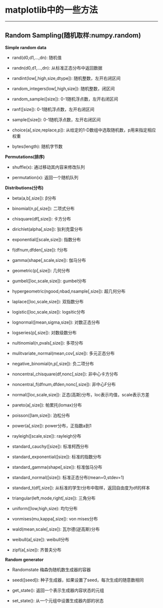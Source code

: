 # matplotlib中的一些方法

------

## Random Sampling(随机取样:numpy.random)

**Simple random data**

+ rand(d0,d1,...,dn): 随机值

+ randn(d0,d1,...,dn): 从标准正态分布中返回数据

+ randint(low[,high,size,dtype]): 随机整数，左开右闭区间

+ random_integers(low[,high,size]): 随机整数，闭区间

+ random_sample([size]): 0-1随机浮点数，左开右闭区间

+ ranf([size]): 0-1随机浮点数，左开右闭区间

+ sample([size]): 0-1随机浮点数，左开右闭区间

+ choice(a[,size,replace,p]): 从给定的1-D数组中选取随机数，p用来指定相应权重

+ bytes(length): 随机字节数


**Permutations(排序)**

+ shuffle(x): 通过移动其内容来修改队列

+ permutation(x): 返回一个随机队列


**Distributions(分布)**

+ beta(a,b[,size]): β分布

+ binomial(n,p[,size]): 二项式分布

+ chisquare(df[,size]): 卡方分布

+ dirichlet(alpha[,size]): 狄利克雷分布

+ exponential([scale,size]): 指数分布

+ f(dfnum,dfden[,size]): f分布

+ gamma(shape[,scale,size]): 伽马分布

+ geometric(p[,size]): 几何分布

+ gumbel([loc,scale,size]): gumbel分布

+ hypergeometric(ngood,nbad,nsample[,size]): 超几何分布

+ laplace([loc,scale,size]): 双指数分布

+ logistic([loc,scale,size]): logsitic分布

+ lognormal([mean,sigma,size]): 对数正态分布

+ logseries(p[,size]): 对数级数分布

+ nultinomial(n,pvals[,size]): 多项分布

+ mulitvariate_normal(mean,cov[,size]): 多元正态分布

+ negative_binomial(n,p[,size]): 负二项分布

+ noncentral_chisquare(df,nonc[,size]): 非中心卡方分布

+ noncentral_f(dfnum,dfden,nonc[,size]): 非中心F分布

+ normal([loc,scale,size]): 正态(高斯)分布，loc表示均值，scale表示方差

+ pareto(a[,size]): 帕累托(lomax)分布

+ poisson([lam,size]): 泊松分布

+ power(a[,size]): power分布，正指数a到1

+ rayleigh([scale,size]): rayleigh分布

+ standard_cauchy([size]): 标准柯西分布

+ standard_exponential([size]): 标准的指数分布

+ standard_gamma(shape[,size]): 标准伽马分布

+ standard_normal([size]): 标准正态分布(mean=0,stdev=1)

+ standard_t(df[,size]): 从标准的学生t分布中取样，返回自由度为df的样本

+ triangular(left,mode,right[,size]): 三角分布

+ uniform([low,high,size): 均匀分布

+ vonmises(mu,kappa[,size]): von mises分布

+ wald(mean,scale[,size]): 瓦尔德(逆高斯)分布

+ weibull(a[,size]): weibull分布

+ zipf(a[,size]): 齐普夫分布


**Random generator**

+ Randomstate 梅森伪随机数生成器的容器

+ seed([seed]): 种子生成器，如果设置了seed，每次生成的随意数相同

+ get_state(): 返回一个表示生成器内容状态的元组

+ set_state(): 从一个元组中设置生成器内部的状态